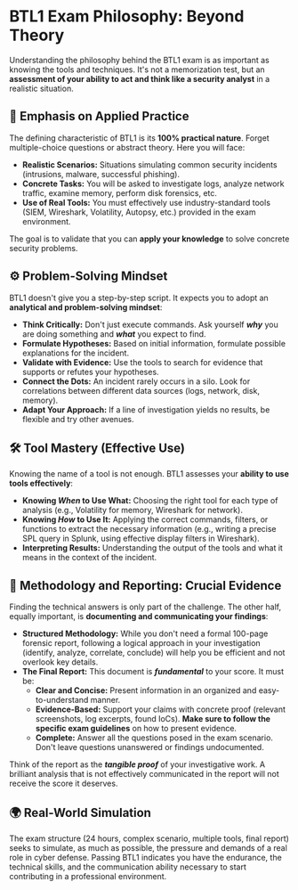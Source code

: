 # BTL1 Exam Philosophy: Beyond Theory

Understanding the philosophy behind the BTL1 exam is as important as knowing the tools and techniques. It's not a memorization test, but an **assessment of your ability to act and think like a security analyst** in a realistic situation.

## 🧠 Emphasis on Applied Practice

The defining characteristic of BTL1 is its **100% practical nature**. Forget multiple-choice questions or abstract theory. Here you will face:

* **Realistic Scenarios:** Situations simulating common security incidents (intrusions, malware, successful phishing).
* **Concrete Tasks:** You will be asked to investigate logs, analyze network traffic, examine memory, perform disk forensics, etc.
* **Use of Real Tools:** You must effectively use industry-standard tools (SIEM, Wireshark, Volatility, Autopsy, etc.) provided in the exam environment.

The goal is to validate that you can **apply your knowledge** to solve concrete security problems.

## ⚙️ Problem-Solving Mindset

BTL1 doesn't give you a step-by-step script. It expects you to adopt an **analytical and problem-solving mindset**:

* **Think Critically:** Don't just execute commands. Ask yourself ***why*** you are doing something and ***what*** you expect to find.
* **Formulate Hypotheses:** Based on initial information, formulate possible explanations for the incident.
* **Validate with Evidence:** Use the tools to search for evidence that supports or refutes your hypotheses.
* **Connect the Dots:** An incident rarely occurs in a silo. Look for correlations between different data sources (logs, network, disk, memory).
* **Adapt Your Approach:** If a line of investigation yields no results, be flexible and try other avenues.

## 🛠️ Tool Mastery (Effective Use)

Knowing the name of a tool is not enough. BTL1 assesses your **ability to use tools effectively**:

* **Knowing *When* to Use What:** Choosing the right tool for each type of analysis (e.g., Volatility for memory, Wireshark for network).
* **Knowing *How* to Use It:** Applying the correct commands, filters, or functions to extract the necessary information (e.g., writing a precise SPL query in Splunk, using effective display filters in Wireshark).
* **Interpreting Results:** Understanding the output of the tools and what it means in the context of the incident.

## 📄 Methodology and Reporting: Crucial Evidence

Finding the technical answers is only part of the challenge. The other half, equally important, is **documenting and communicating your findings**:

* **Structured Methodology:** While you don't need a formal 100-page forensic report, following a logical approach in your investigation (identify, analyze, correlate, conclude) will help you be efficient and not overlook key details.
* **The Final Report:** This document is ***fundamental*** to your score. It must be:
    * **Clear and Concise:** Present information in an organized and easy-to-understand manner.
    * **Evidence-Based:** Support your claims with concrete proof (relevant screenshots, log excerpts, found IoCs). **Make sure to follow the specific exam guidelines** on how to present evidence.
    * **Complete:** Answer all the questions posed in the exam scenario. Don't leave questions unanswered or findings undocumented.

Think of the report as the ***tangible proof*** of your investigative work. A brilliant analysis that is not effectively communicated in the report will not receive the score it deserves.

## 🌍 Real-World Simulation

The exam structure (24 hours, complex scenario, multiple tools, final report) seeks to simulate, as much as possible, the pressure and demands of a real role in cyber defense. Passing BTL1 indicates you have the endurance, the technical skills, and the communication ability necessary to start contributing in a professional environment.